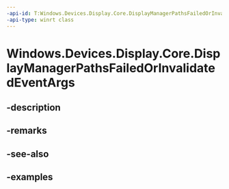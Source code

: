```yaml
---
-api-id: T:Windows.Devices.Display.Core.DisplayManagerPathsFailedOrInvalidatedEventArgs
-api-type: winrt class
---
```


<!-- Class syntax.
public class DisplayManagerPathsFailedOrInvalidatedEventArgs 
-->

# Windows.Devices.Display.Core.DisplayManagerPathsFailedOrInvalidatedEventArgs

## -description

## -remarks

## -see-also

## -examples

